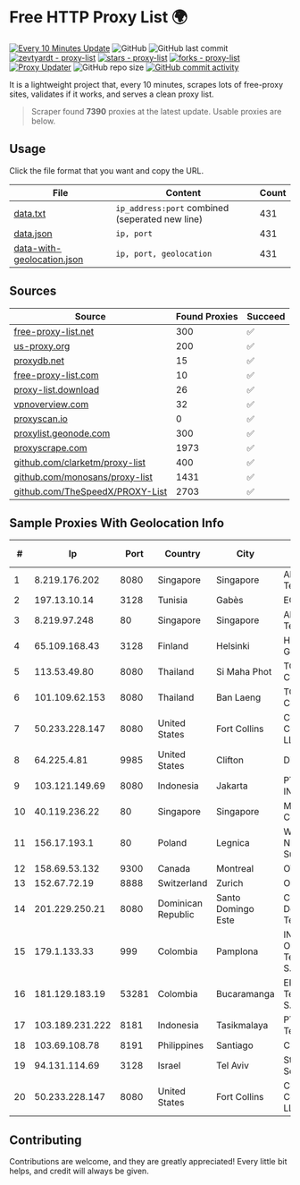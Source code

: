
# Free HTTP Proxy List 🌍

[![Every 10 Minutes Update](https://github.com/mertguvencli/http-proxy-list/actions/workflows/main.yml/badge.svg?branch=main)](https://github.com/mertguvencli/http-proxy-list/actions/workflows/main.yml)
![GitHub](https://img.shields.io/github/license/mertguvencli/http-proxy-list)
![GitHub last commit](https://img.shields.io/github/last-commit/mertguvencli/http-proxy-list)
[![zevtyardt - proxy-list](https://img.shields.io/static/v1?label=zevtyardt&message=proxy-list&color=blue&logo=github)](https://github.com/zevtyardt/proxy-list "Go to GitHub repo")
[![stars - proxy-list](https://img.shields.io/github/stars/zevtyardt/proxy-list?style=social)](https://github.com/zevtyardt/proxy-list)
[![forks - proxy-list](https://img.shields.io/github/forks/zevtyardt/proxy-list?style=social)](https://github.com/zevtyardt/proxy-list)
[![Proxy Updater](https://github.com/zevtyardt/proxy-list/workflows/Proxy%20Updater/badge.svg)](https://github.com/zevtyardt/proxy-list/actions?query=workflow:"Proxy+Updater")
![GitHub repo size](https://img.shields.io/github/repo-size/zevtyardt/proxy-list)
[![GitHub commit activity](https://img.shields.io/github/commit-activity/m/zevtyardt/proxy-list?logo=commits)](https://github.com/zevtyardt/proxy-list/commits/main)

It is a lightweight project that, every 10 minutes, scrapes lots of free-proxy sites, validates if it works, and serves a clean proxy list.

> Scraper found **7390** proxies at the latest update. Usable proxies are below.

## Usage

Click the file format that you want and copy the URL.

|File|Content|Count|
|----|-------|-----|
|[data.txt](https://raw.githubusercontent.com/mertguvencli/http-proxy-list/main/proxy-list/data.txt)|`ip_address:port` combined (seperated new line)|431|
|[data.json](https://raw.githubusercontent.com/mertguvencli/http-proxy-list/main/proxy-list/data.json)|`ip, port`|431|
|[data-with-geolocation.json](https://raw.githubusercontent.com/mertguvencli/http-proxy-list/main/proxy-list/data-with-geolocation.json)|`ip, port, geolocation`|431|

## Sources

|Source|Found Proxies|Succeed|
|------|-------------|-------|
|[free-proxy-list.net](https://free-proxy-list.net)|300|✅|
|[us-proxy.org](https://www.us-proxy.org)|200|✅|
|[proxydb.net](http://proxydb.net)|15|✅|
|[free-proxy-list.com](https://free-proxy-list.com/?page=&port=&type%5B%5D=http&type%5B%5D=https&up_time=0&search=Search)|10|✅|
|[proxy-list.download](https://www.proxy-list.download/HTTP)|26|✅|
|[vpnoverview.com](https://vpnoverview.com/privacy/anonymous-browsing/free-proxy-servers)|32|✅|
|[proxyscan.io](https://www.proxyscan.io)|0|✅|
|[proxylist.geonode.com](https://proxylist.geonode.com/api/proxy-list?limit=300&page=1&sort_by=lastChecked&sort_type=desc&protocols=http,https)|300|✅|
|[proxyscrape.com](https://api.proxyscrape.com/v2/?request=displayproxies&protocol=http&timeout=10000&country=all&ssl=all&anonymity=all)|1973|✅|
|[github.com/clarketm/proxy-list](https://raw.githubusercontent.com/clarketm/proxy-list/master/proxy-list-raw.txt)|400|✅|
|[github.com/monosans/proxy-list](https://raw.githubusercontent.com/monosans/proxy-list/main/proxies/http.txt)|1431|✅|
|[github.com/TheSpeedX/PROXY-List](https://raw.githubusercontent.com/TheSpeedX/PROXY-List/master/http.txt)|2703|✅|


## Sample Proxies With Geolocation Info

|#|Ip|Port|Country|City|Internet Service Provider|
|-|--|----|-------|----|-------------------------|
|1|8.219.176.202|8080|Singapore|Singapore|Alibaba (US) Technology Co., Ltd.|
|2|197.13.10.14|3128|Tunisia|Gabès|EO DATACENTER|
|3|8.219.97.248|80|Singapore|Singapore|Alibaba (US) Technology Co., Ltd.|
|4|65.109.168.43|3128|Finland|Helsinki|Hetzner Online GmbH|
|5|113.53.49.80|8080|Thailand|Si Maha Phot|TOT Public Company Limited|
|6|101.109.62.153|8080|Thailand|Ban Laeng|TOT Public Company Limited|
|7|50.233.228.147|8080|United States|Fort Collins|Comcast Cable Communications, LLC|
|8|64.225.4.81|9985|United States|Clifton|DigitalOcean, LLC|
|9|103.121.149.69|8080|Indonesia|Jakarta|PT EMERIO INDONESIA|
|10|40.119.236.22|80|Singapore|Singapore|Microsoft Corporation|
|11|156.17.193.1|80|Poland|Legnica|Wroclaw Centre of Networking and Supercomputing|
|12|158.69.53.132|9300|Canada|Montreal|OVH SAS|
|13|152.67.72.19|8888|Switzerland|Zurich|Oracle Corporation|
|14|201.229.250.21|8080|Dominican Republic|Santo Domingo Este|Compañía Dominicana de Teléfonos S. A.|
|15|179.1.133.33|999|Colombia|Pamplona|INTERNEXA Brasil Operadora de TelecomunicaÔÔes S.A|
|16|181.129.183.19|53281|Colombia|Bucaramanga|EPM Telecomunicaciones S.A. E.S.P.|
|17|103.189.231.222|8181|Indonesia|Tasikmalaya|PT Media Access Telematika|
|18|103.69.108.78|8191|Philippines|Santiago|CITI Cableworld Inc.|
|19|94.131.114.69|3128|Israel|Tel Aviv|Stark Industries Solutions LTD|
|20|50.233.228.147|8080|United States|Fort Collins|Comcast Cable Communications, LLC|



## Contributing

Contributions are welcome, and they are greatly appreciated! Every
little bit helps, and credit will always be given.

